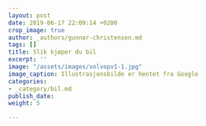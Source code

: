 ```yaml
---
layout: post
date: 2019-06-17 22:09:14 +0200
crop_image: true
author: _authors/gunnar-christensen.md
tags: []
title: Slik kjøper du bil
excerpt: ''
image: "/assets/images/volvopv1-1.jpg"
image_caption: Illustrasjonsbilde er hentet fra Google
categories:
- _category/bil.md
publish_date: 
weight: 5

---
```

